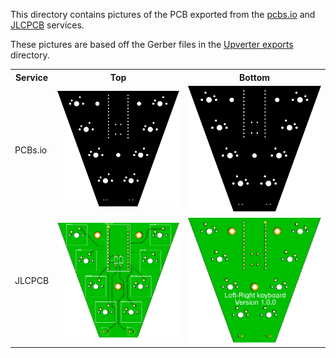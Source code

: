 
This directory contains pictures of the PCB exported from the [pcbs.io](https://pcbs.io) and [JLCPCB](https://jlcpcb.com) services.

These pictures are based off the Gerber files in the [Upverter exports](../Upverter%20exports/) directory.

<table cellspacing="0" cellpadding="0" border="0" width="100%">
  <tr>
    <th>Service</th>
    <th>Top</th>
    <th>Bottom</th>
  </tr>
  <tr>
    <td>PCBs.io</td>
    <td><img width="100%" src="./pcbs.io/top.svg" alt="Board design - Top"></td>
    <td><img width="100%" src="./pcbs.io/bottom.svg" alt="Board design - Bottom"></td>
  </tr>
  <tr>
    <td>JLCPCB</td>
    <td><img width="100%" src="./JLCPCB/top.png" alt="Board design - Top"></td>
    <td><img width="100%" src="./JLCPCB/bottom.png" alt="Board design - Bottom"></td>
  </tr>
</table>
